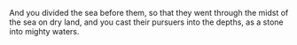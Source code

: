 And you divided the sea before them, so that they went through the midst of the sea on dry land, and you cast their pursuers into the depths, as a stone into mighty waters.
